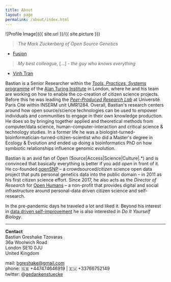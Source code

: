 ```yaml
---
title: About
layout: page
permalink: /about/index.html
---
```

<style>
img { width: 50%; margin: 0 auto; display: block; }
</style>

![Profile Image]({{ site.url }}/{{ site.picture }})

> *The Mark Zuckerberg of Open Source Genetics*

- [Fusion](http://fusion.net/story/47945/this-guy-is-the-mark-zuckerberg-of-open-source-genetics/)

> *My best colleague,* […] *- the guy who knows everything*

- [Vinh Tran](https://trvinh.github.io/2017/04/20/how-i-met-r/)

Bastian is a Senior Researcher within the [_Tools, Practices, Systems_ programme](https://www.turing.ac.uk/research/research-programmes/tools-practices-and-systems) of the [Alan Turing Institute](https://www.turing.ac.uk) in London, where he and his team are working on how to enable the co-creation of citizen science projects. Before this he was leading the [_Peer-Produced Research Lab_](https://peer-produced.science/) at Université Paris Cité within INSERM unit UMR1284. Overall, Bastian's research centers around how open source/science technologies can be used to empower individuals and communities to engage in their own knowledge production. He does so by bringing together applied and theoretical methods from computer/data science, human-computer-interaction and critical science & technology studies. In a former life he was a biologist-turned-bioinformatician-turned-citizen-scientist who did a Master's degree in Ecology & Evolution and ended up doing a bioinformatics PhD on how symbiotic relationships influence genomic evolution.

Bastian is an avid fan of Open \(Source\|Access\|Science\|Culture\|.\*\) and is convinced that basically everything is better if you add *open* in front of it. He co-founded [openSNP](https://opensnp.org) – a crowdsourced/*citizen* science open data project that puts personal genetics data into the public domain – in 2011 as his first citizen science effort. Since 2017, he also acts as the *Director of Research* for [Open Humans](https://openhumans.org) – a non-profit that provides digital and social infrastructure around personal-data driven citizen science and self-research.

In the pre-pandemic days he traveled a lot and liked it. Beyond his interest in [data driven self-improvement](/quantifiedself/) he is also interested in *Do It Yourself Biology*.

---

**Contact**<br/>
Bastian Greshake Tzovaras<br/>
36a Woolwich Road<br/>
London SE10 0JU<br/>
United Kingdom


mail: bgreshake@gmail.com <br/>
phone: 🇬🇧 +447474646919 | 🇪🇺 +33766752149 <br/>
twitter: @[gedankenstuecke](http://www.twitter.com/gedankenstuecke)
